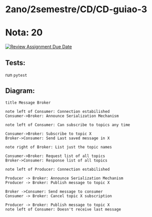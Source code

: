 # 2ano/2semestre/CD/CD-guiao-3

# Nota: 20

[![Review Assignment Due Date](https://classroom.github.com/assets/deadline-readme-button-24ddc0f5d75046c5622901739e7c5dd533143b0c8e959d652212380cedb1ea36.svg)](https://classroom.github.com/a/EhIYAyWc)
## Tests:

run `pytest`


## Diagram:

```https://www.websequencediagrams.com
title Message Broker

note left of Consumer: Connection estabilished
Consumer->Broker: Announce Serialization Mechanism

note left of Consumer: Can subscribe to topics any time

Consumer->Broker: Subscribe to topic X
Broker->Consumer: Send Last saved message in X

note right of Broker: List just the topic names

Consumer->Broker: Request list of all topics
Broker->Consumer: Response list of all topics

note left of Producer: Connection estabilished

Producer -> Broker: Announce Serialization Mechanism
Producer -> Broker: Publish message to topic X

Broker ->Consumer: Send message to consumer
Consumer -> Broker: Cancel topic X subscription

Producer -> Broker: Publish message to topic X
note left of Consumer: Doesn't receive last message
```




